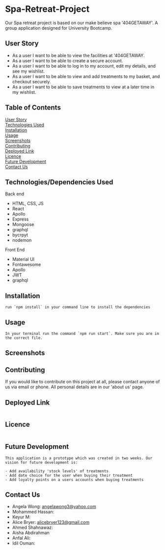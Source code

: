# Spa-Retreat-Project

Our Spa retreat project is based on our make believe spa '404GETAWAY'. A group application designed for University Bootcamp.

## User Story

- As a user I want to be able to view the facilities at '404GETAWAY.
- As a user I want to be able to create a secure account.
- As a user I want to be able to log in to my account, edit my details, and see my wishlist.
- As a user I want to be able to view and add treatments to my basket, and checkout securely.
- As a user I want to be able to save treatments to view at a later time in my wishlist.

## Table of Contents

[User Story](#user-story)  
[Technologies Used](#technologiesdependencies-used)  
[Installation](#installation)  
 [Usage](#usage)  
[Screenshots](#screenshots)  
[Contributing](#contributing)  
[Deployed Link](#deployed-link)  
[Licence](#licence)  
[Future Development](#future-development)  
[Contact Us](#contributing)

## Technologies/Dependencies Used

Back end

- HTML, CSS, JS
- React
- Apollo
- Express
- Mongoose
- graphql
- bycrpyt
- nodemon

Front End

- Material UI
- Fontawesome
- Apollo
- JWT
- graphql

## Installation

```
run `npm install` in your command line to install the dependencies

```

## Usage

```
In your terminal run the command `npm run start`. Make sure you are in the correct file.
```

## Screenshots

## Contributing

If you would like to contribute on this project at all, please contact anyone of us via email or phone. All personal details are in our 'about us' page.

## Deployed Link

```

```

## Licence

```

```

## Future Development

```
This application is a prototype which was created in two weeks. Our vision for future development is:

- Add availability 'stock levels' of treatments
- Add date choice for the user when buying their treatment
- Add loyalty points on a users accounts when buying treatments
```

## Contact Us

- Angela Wong: angelawong3@yahoo.com
- Mohammed Hassan:
- Keyur M:
- Alice Bryer: alicebryer123@gmail.com
- Ahmed Shahnawaz:
- Aisha Abdirahman
- Anfal Ali:
- Idil Osman:
